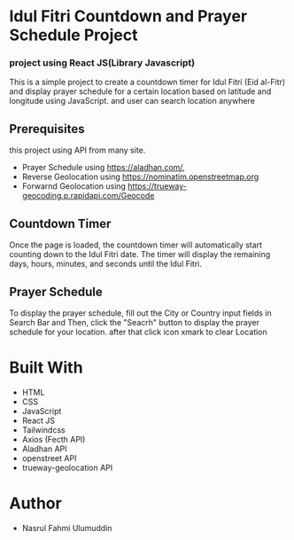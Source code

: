 # Idul Fitri Countdown and Prayer Schedule Project
### project using React JS(Library Javascript)
This is a simple project to create a countdown timer for Idul Fitri (Eid al-Fitr) and display prayer schedule for a certain location based on latitude and longitude using JavaScript. and user can search location anywhere

## Prerequisites
this project using API from many site. 
* Prayer Schedule using https://aladhan.com/, 
* Reverse Geolocation using https://nominatim.openstreetmap.org
* Forwarnd Geolocation using https://trueway-geocoding.p.rapidapi.com/Geocode

## Countdown Timer
Once the page is loaded, the countdown timer will automatically start counting down to the Idul Fitri date. The timer will display the remaining days, hours, minutes, and seconds until the Idul Fitri.

## Prayer Schedule
To display the prayer schedule, fill out the City or Country input fields in Search Bar and Then, click the "Seacrh" button to display the prayer schedule for your location. after that click icon xmark to clear Location

# Built With
* HTML
* CSS
* JavaScript
* React JS
* Tailwindcss
* Axios (Fecth API)
* Aladhan API
* openstreet API
* trueway-geolocation API

# Author
* Nasrul Fahmi Ulumuddin
